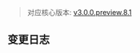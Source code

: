 > 对应核心版本: [v3.0.0.preview.8.1](https://github.com/ForteScarlet/simpler-robot/releases/tag/v3.0.0.preview.8.1)



## 变更日志
